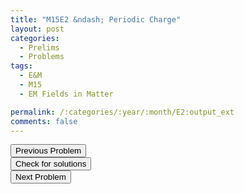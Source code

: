 ```yaml
---
title: "M15E2 &ndash; Periodic Charge"
layout: post
categories:
  - Prelims
  - Problems
tags:
  - E&M
  - M15
  - EM Fields in Matter

permalink: /:categories/:year/:month/E2:output_ext
comments: false
---
```

<object data="2015M2E.pdf" type="application/pdf" width="100%" height="500"></object>

<div class='navbar'>
	<div float='left'><button onclick="window.location='E1.html'" >Previous Problem</button></div>
	<div float='center'><button onclick="window.location='https://princetonprelim.com/prelim/33/'">Check for solutions</button></div>
	<div float='right'><button onclick="window.location='E3.html'" > Next Problem</button></div>
</div>
